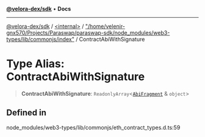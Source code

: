 [**@velora-dex/sdk**](../../../../README.md) • **Docs**

***

[@velora-dex/sdk](../../../../globals.md) / [\<internal\>](../../../README.md) / ["/home/velenir-gnx570/Projects/Paraswap/paraswap-sdk/node\_modules/web3-types/lib/commonjs/index"](../README.md) / ContractAbiWithSignature

# Type Alias: ContractAbiWithSignature

> **ContractAbiWithSignature**: `ReadonlyArray`\<[`AbiFragment`](../../../type-aliases/AbiFragment.md) & `object`\>

## Defined in

node\_modules/web3-types/lib/commonjs/eth\_contract\_types.d.ts:59
